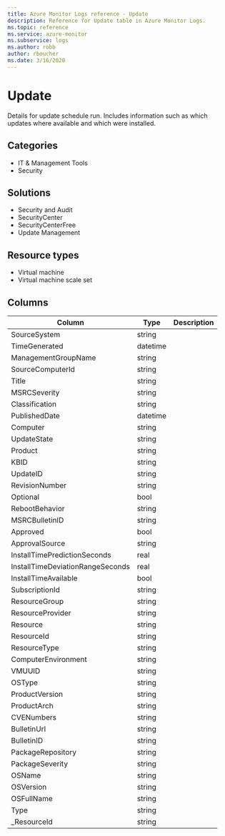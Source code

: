 ```yaml
---
title: Azure Monitor Logs reference - Update
description: Reference for Update table in Azure Monitor Logs.
ms.topic: reference
ms.service: azure-monitor
ms.subservice: logs
ms.author: robb
author: rboucher
ms.date: 3/16/2020
---
```


# Update

 Details for update schedule run. Includes information such as which updates where available and which were installed.

## Categories

- IT & Management Tools
- Security
## Solutions

- Security and Audit
- SecurityCenter
- SecurityCenterFree
- Update Management
## Resource types

- Virtual machine
- Virtual machine scale set




## Columns

|Column|Type|Description|
|---|---|---|
|SourceSystem|string||
|TimeGenerated|datetime||
|ManagementGroupName|string||
|SourceComputerId|string||
|Title|string||
|MSRCSeverity|string||
|Classification|string||
|PublishedDate|datetime||
|Computer|string||
|UpdateState|string||
|Product|string||
|KBID|string||
|UpdateID|string||
|RevisionNumber|string||
|Optional|bool||
|RebootBehavior|string||
|MSRCBulletinID|string||
|Approved|bool||
|ApprovalSource|string||
|InstallTimePredictionSeconds|real||
|InstallTimeDeviationRangeSeconds|real||
|InstallTimeAvailable|bool||
|SubscriptionId|string||
|ResourceGroup|string||
|ResourceProvider|string||
|Resource|string||
|ResourceId|string||
|ResourceType|string||
|ComputerEnvironment|string||
|VMUUID|string||
|OSType|string||
|ProductVersion|string||
|ProductArch|string||
|CVENumbers|string||
|BulletinUrl|string||
|BulletinID|string||
|PackageRepository|string||
|PackageSeverity|string||
|OSName|string||
|OSVersion|string||
|OSFullName|string||
|Type|string||
|_ResourceId|string||
